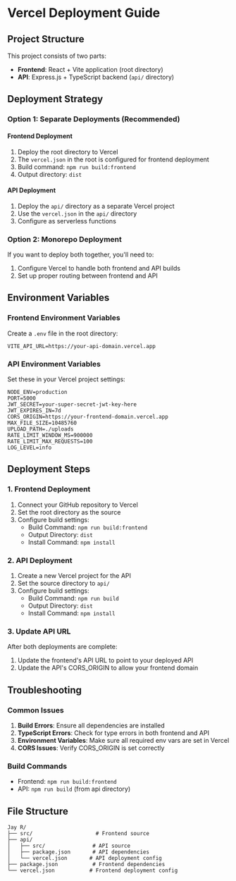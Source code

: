 # Vercel Deployment Guide

## Project Structure
This project consists of two parts:
- **Frontend**: React + Vite application (root directory)
- **API**: Express.js + TypeScript backend (`api/` directory)

## Deployment Strategy

### Option 1: Separate Deployments (Recommended)

#### Frontend Deployment
1. Deploy the root directory to Vercel
2. The `vercel.json` in the root is configured for frontend deployment
3. Build command: `npm run build:frontend`
4. Output directory: `dist`

#### API Deployment
1. Deploy the `api/` directory as a separate Vercel project
2. Use the `vercel.json` in the `api/` directory
3. Configure as serverless functions

### Option 2: Monorepo Deployment
If you want to deploy both together, you'll need to:
1. Configure Vercel to handle both frontend and API builds
2. Set up proper routing between frontend and API

## Environment Variables

### Frontend Environment Variables
Create a `.env` file in the root directory:
```
VITE_API_URL=https://your-api-domain.vercel.app
```

### API Environment Variables
Set these in your Vercel project settings:
```
NODE_ENV=production
PORT=5000
JWT_SECRET=your-super-secret-jwt-key-here
JWT_EXPIRES_IN=7d
CORS_ORIGIN=https://your-frontend-domain.vercel.app
MAX_FILE_SIZE=10485760
UPLOAD_PATH=./uploads
RATE_LIMIT_WINDOW_MS=900000
RATE_LIMIT_MAX_REQUESTS=100
LOG_LEVEL=info
```

## Deployment Steps

### 1. Frontend Deployment
1. Connect your GitHub repository to Vercel
2. Set the root directory as the source
3. Configure build settings:
   - Build Command: `npm run build:frontend`
   - Output Directory: `dist`
   - Install Command: `npm install`

### 2. API Deployment
1. Create a new Vercel project for the API
2. Set the source directory to `api/`
3. Configure build settings:
   - Build Command: `npm run build`
   - Output Directory: `dist`
   - Install Command: `npm install`

### 3. Update API URL
After both deployments are complete:
1. Update the frontend's API URL to point to your deployed API
2. Update the API's CORS_ORIGIN to allow your frontend domain

## Troubleshooting

### Common Issues
1. **Build Errors**: Ensure all dependencies are installed
2. **TypeScript Errors**: Check for type errors in both frontend and API
3. **Environment Variables**: Make sure all required env vars are set in Vercel
4. **CORS Issues**: Verify CORS_ORIGIN is set correctly

### Build Commands
- Frontend: `npm run build:frontend`
- API: `npm run build` (from api directory)

## File Structure
```
Jay R/
├── src/                    # Frontend source
├── api/
│   ├── src/               # API source
│   ├── package.json       # API dependencies
│   └── vercel.json       # API deployment config
├── package.json           # Frontend dependencies
└── vercel.json           # Frontend deployment config
``` 